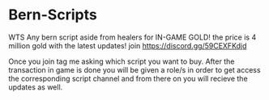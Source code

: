 # Bern-Scripts
WTS Any bern script aside from healers for IN-GAME GOLD! the price is 4 million gold with the latest updates! join https://discord.gg/59CEXFKdjd

Once you join tag me asking which script you want to buy. 
After the transaction in game is done you will be given a role/s in order to get access the corresponding script channel and from there on you will recieve the updates as well.
